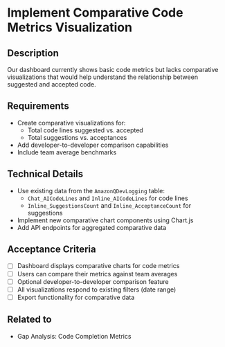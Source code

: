 # Implement Comparative Code Metrics Visualization

## Description
Our dashboard currently shows basic code metrics but lacks comparative visualizations that would help understand the relationship between suggested and accepted code.

## Requirements
- Create comparative visualizations for:
  - Total code lines suggested vs. accepted
  - Total suggestions vs. acceptances
- Add developer-to-developer comparison capabilities
- Include team average benchmarks

## Technical Details
- Use existing data from the `AmazonQDevLogging` table:
  - `Chat_AICodeLines` and `Inline_AICodeLines` for code lines
  - `Inline_SuggestionsCount` and `Inline_AcceptanceCount` for suggestions
- Implement new comparative chart components using Chart.js
- Add API endpoints for aggregated comparative data

## Acceptance Criteria
- [ ] Dashboard displays comparative charts for code metrics
- [ ] Users can compare their metrics against team averages
- [ ] Optional developer-to-developer comparison feature
- [ ] All visualizations respond to existing filters (date range)
- [ ] Export functionality for comparative data

## Related to
- Gap Analysis: Code Completion Metrics